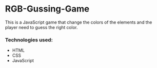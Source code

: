 # RGB-Gussing-Game
This is a JavaScript game that change the colors of the elements and the player need to guess the right color.

### Technologies used:
- HTML
- CSS
- JavaScript
